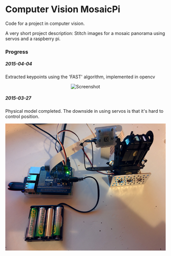 # Computer Vision MosaicPi
Code for a project in computer vision.

A very short project description: Stitch images for a mosaic panorama using servos and a raspberry pi.

### Progress

##### 2015-04-04
Extracted keypoints using the 'FAST' algorithm, implemented in opencv
<p align="center">
<img src="images/test010.png" height="500" alt="Screenshot"/>
</p>

##### 2015-03-27
Physical model completed. The downside in using servos is that it's hard to control position.

<p align="center">
<img src="images/model.jpg" height="400" alt="Screenshot"/>
</p>
